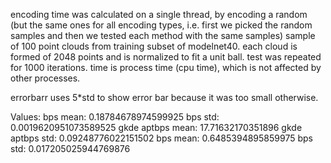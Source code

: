 encoding time was calculated on a single thread, by encoding a random (but the same ones for all encoding types, i.e. first we picked the random samples and then we tested each method with the same samples) sample of 100 point clouds from training subset of modelnet40. each cloud is formed of 2048 points and is normalized to fit a unit ball. test was repeated for 1000 iterations. time is process time (cpu time), which is not affected by other processes.

errorbarr uses 5*std to show error bar because it was too small otherwise.

Values:
bps mean: 0.18784678974599925
bps std: 0.0019620951073589525
gkde aptbps mean: 17.71632170351896
gkde aptbps std: 0.09248776022151502
bps mean: 0.6485394895859975
bps std: 0.017205025944769876
